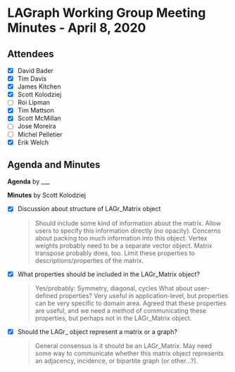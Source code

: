 # LAGraph Working Group Meeting Minutes - April 8, 2020

## Attendees
- [X] David Bader
- [X] Tim Davis
- [X] James Kitchen
- [X] Scott Kolodziej
- [ ] Roi Lipman
- [X] Tim Mattson
- [X] Scott McMillan
- [ ] Jose Moreira
- [ ] Michel Pelletier
- [X] Erik Welch

## Agenda and Minutes

**Agenda** by ___

**Minutes** by Scott Kolodziej

- [X] Discussion about structure of LAGr_Matrix object
    > Should include some kind of information about the matrix. Allow users to specify this information directly (no opacity).
    > Concerns about packing too much information into this object. Vertex weights probably need to be a separate vector object. Matrix transpose probably does, too. Limit these properties to descriptions/properties of the matrix.
- [X] What properties should be included in the LAGr_Matrix object?
    > Yes/probably: Symmetry, diagonal, cycles
    > What about user-defined properties? Very useful in application-level, but properties can be very specific to domain area. Agreed that these properties are useful, and we need a method of communicating these properties, but perhaps not in the LAGr_Matrix object.
- [X] Should the LAGr_ object represent a matrix or a graph?
    > General consensus is it should be an LAGr_Matrix.
    > May need some way to communicate whether this matrix object represents an adjacency, incidence, or bipartite graph (or other...?).
